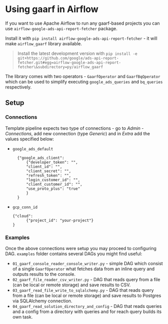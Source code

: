 # Using gaarf in Airflow


If you want to use Apache Airflow to run any gaarf-based projects you can use
`airflow-google-ads-api-report-fetcher` package.

Install it with `pip install airflow-google-ads-api-report-fetcher` -
it will make  `airflow_gaarf` library available.

> Install the latest development version with `pip install -e git+https://github.com/google/ads-api-report-fetcher.git#egg=airflow-google-ads-api-report-fetcher\&subdirectory=py/airflow_gaarf`

The library comes with two operators - `GaarfOperator` and `GaarfBqOperator` which can
be used to simplify executing `google_ads_queries` and `bq_queries` respectively.

## Setup
### Connections

Template pipeline expects two type of connections - go to *Admin - Connections*,
add new connection (type *Generic*) and in *Extra* add the values specified below:

* `google_ads_default`

		{"google_ads_client":
			{"developer_token": "",
			"client_id": "",
			"client_secret": "",
			"refresh_token": "",
			"login_customer_id": "",
			"client_customer_id": "",
			"use_proto_plus": "true"
			}
		}

* `gcp_conn_id`

	  {"cloud":
			{"project_id": "your-project"}
	  }


### Examples

Once the above connections were setup you may proceed to configuring DAG.
`examples` folder contains several DAGs you might find useful:

* `01_gaarf_console_reader_console_writer.py` - simple DAG which consist of a single `GaarfOperator` what fetches data from an inline query and outputs results to the console.
* `02_gaarf_file_reader_csv_writer.py` - DAG that reads query from a file (can be local or remote storage) and save results to CSV.
* `03_gaarf_read_file_write_to_sqlalchemy.py` - DAG that reads query from a file (can be local or remote storage) and save results to Postgres via SQLAlchemy connection.
* `04_gaarf_read_solution_directory_and_config` - DAG that reads queries and a config from a directory with queries and for reach query builds its own task.


